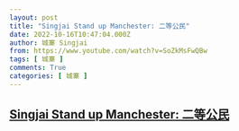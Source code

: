 ```yaml
---
layout: post
title: "Singjai Stand up Manchester: 二等公民"
date: 2022-10-16T10:47:04.000Z
author: 城寨 Singjai
from: https://www.youtube.com/watch?v=SoZkMsFwQBw
tags: [ 城寨 ]
comments: True
categories: [ 城寨 ]
---
```

<!--1665917224000-->
[Singjai Stand up Manchester: 二等公民](https://www.youtube.com/watch?v=SoZkMsFwQBw)
------

<div>

</div>
